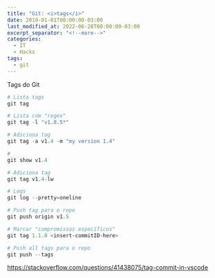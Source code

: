 ```yaml
---
title: "Git: <i>tags</i>"
date: 2019-01-01T00:00:00-03:00
last_modified_at: 2022-06-28T00:00:00-03:00
excerpt_separator: "<!--more-->"
categories:
  - IT
  - Hacks
tags:
  - git
---
```


Tags do Git

```powershell
# Lista tags
git tag

# Lista com "regex"
git tag -l "v1.8.5*"

# Adiciona tag
git tag -a v1.4 -m "my version 1.4"

#
git show v1.4

# Adiciona tag
git tag v1.4-lw

# Logs
git log --pretty=oneline

# Push tag para o repo
git push origin v1.5

# Marcar "compromissos específicos"
git tag 1.1.0 <insert-commitID-here>

# Push all tags para o repo
git push --tags
```

https://stackoverflow.com/questions/41438075/tag-commit-in-vscode
